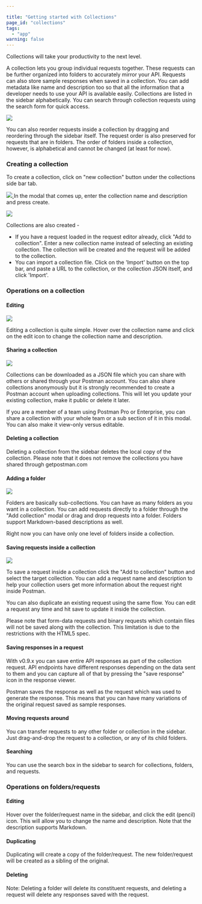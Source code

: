 ```yaml
---

title: "Getting started with Collections"
page_id: "collections"
tags: 
  - "app"
warning: false
---
```


Collections will take your productivity to the next level.

A collection lets you group individual requests together. These requests can be further organized into folders to accurately mirror your API.
Requests can also store sample responses when saved in a collection.
You can add metadata like name and description too so that all the information that a developer needs to use your API is available easily.
Collections are listed in the sidebar alphabetically. You can search through collection requests using the search form for quick access.

[![](https://www.getpostman.com/img/v1/docs/thumbs/20.png)
][0]

You can also reorder requests inside a collection by dragging and reordering through the sidebar itself. The request order is also preserved for requests that are in folders.
The order of folders inside a collection, however, is alphabetical and cannot be changed (at least for now).

### Creating a collection

To create a collection, click on "new collection" button under the collections side bar tab. 

[![](https://www.getpostman.com/img/v1/docs/thumbs/34.png)
][1]
In the modal that comes up, enter the collection name and description and press create. 

[![](https://www.getpostman.com/img/v1/docs/thumbs/35.png)
][2]

Collections are also created - 

* If you have a request loaded in the request editor already, click "Add to collection". Enter a new collection name instead of selecting an existing collection. The collection will be created and the request will be added to the collection.
* You can import a collection file. Click on the 'Import' button on the top bar, and paste a URL to the collection, or the collection JSON itself, and click 'Import'.

### Operations on a collection

#### Editing

[![](https://www.getpostman.com/img/v1/docs/thumbs/22.png)
][3]

Editing a collection is quite simple. Hover over the collection name and click on the edit icon to change the collection name and description.

#### Sharing a collection

[![](https://www.getpostman.com/img/v1/docs/thumbs/23.png)
][4]

Collections can be downloaded as a JSON file which you can share with others or shared through your Postman account. You can also share collections anonymously but it is strongly recommended to create a Postman account when uploading collections. This will let you update your existing collection, make it public or delete it later.

If you are a member of a team using Postman Pro or Enterprise, you can share a collection with your whole team or a sub section of it in this modal. You can also make it view-only versus editable.

#### Deleting a collection

Deleting a collection from the sidebar deletes the local copy of the collection. Please note that it does not remove the collections you have shared through getpostman.com

#### Adding a folder

[![](https://www.getpostman.com/img/v1/docs/thumbs/24.png)
][5]

Folders are basically sub-collections. You can have as many folders as you want in a collection.
You can add requests directly to a folder through the "Add collection" modal or drag and drop requests into a folder. Folders support Markdown-based descriptions as well.

Right now you can have only one level of folders inside a collection.

#### Saving requests inside a collection

[![](https://www.getpostman.com/img/v1/docs/thumbs/25.png)
][6]

To save a request inside a collection click the "Add to collection" button and select the target collection. You can add a request name and description to help your collection users get more information about the request right inside Postman.

You can also duplicate an existing request using the same flow. You can edit a request any time and hit save to update it inside the collection.

Please note that form-data requests and binary requests which contain files will not be saved along with the collection. This limitation is due to the restrictions with the HTML5 spec.

#### Saving responses in a request

With v0.9.x you can save entire API responses as part of the collection request. API endpoints have different responses depending on the data sent to them and you can capture all of that by pressing the "save response" icon in the response viewer.

Postman saves the response as well as the request which was used to generate the response. This means that you can have many variations of the original request saved as sample responses.

#### Moving requests around

You can transfer requests to any other folder or collection in the sidebar. Just drag-and-drop the request to a collection, or any of its child folders.

#### Searching

You can use the search box in the sidebar to search for collections, folders, and requests.

### Operations on folders/requests

#### Editing

Hover over the folder/request name in the sidebar, and click the edit (pencil) icon. This will allow you to change the name and description. Note that the description supports Markdown.

#### Duplicating

Duplicating will create a copy of the folder/request. The new folder/request will be created as a sibling of the original.

#### Deleting

Note: Deleting a folder will delete its constituent requests, and deleting a request will delete any responses saved with the request.


[0]: https://www.getpostman.com/img/v1/docs/source/20.png
[1]: https://www.getpostman.com/img/v1/docs/source/34.png
[2]: https://www.getpostman.com/img/v1/docs/source/35.png
[3]: https://www.getpostman.com/img/v1/docs/source/22.png
[4]: https://www.getpostman.com/img/v1/docs/source/23.png
[5]: https://www.getpostman.com/img/v1/docs/source/24.png
[6]: https://www.getpostman.com/img/v1/docs/source/25.png
